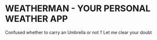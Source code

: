 # WEATHERMAN - YOUR PERSONAL WEATHER APP
Confused whether to carry an Umbrella or not ? Let me clear your doubt
